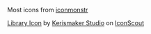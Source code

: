 Most icons from [iconmonstr](https://iconmonstr.com/)

<a href="https://iconscout.com/icons/library" target="_blank">Library Icon</a> by <a href="https://iconscout.com/contributors/kerismaker">Kerismaker Studio</a> on <a href="https://iconscout.com">IconScout</a>

